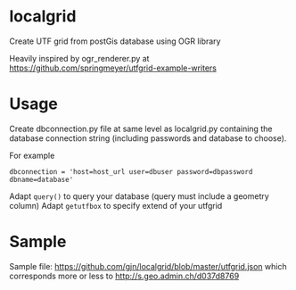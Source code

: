 localgrid
=========

Create UTF grid from postGis database using OGR library

Heavily inspired by ogr_renderer.py at https://github.com/springmeyer/utfgrid-example-writers

Usage
=====

Create dbconnection.py file at same level as localgrid.py containing the database
connection string (including passwords and database to choose).

For example

    dbconnection = 'host=host_url user=dbuser password=dbpassword dbname=database'

Adapt `query()` to query your database (query must include a geometry column)
Adapt `getutfbox` to specify extend of your utfgrid

Sample
=======
Sample file: https://github.com/gjn/localgrid/blob/master/utfgrid.json which corresponds
more or less to http://s.geo.admin.ch/d037d8769

